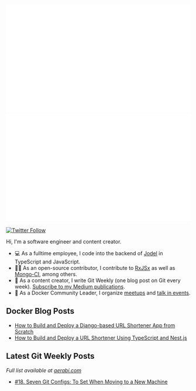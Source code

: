 ![](https://github.com/aerabi/github-stats/blob/master/generated/overview.svg)
![](https://github.com/aerabi/github-stats/blob/master/generated/languages.svg)

[![Twitter Follow](https://img.shields.io/twitter/follow/MohammadAliEN?style=social)](https://twitter.com/MohammadAliEN)

Hi, I'm a software engineer and content creator.

- :computer: As a fulltime employee, I code into the backend of [Jodel](http://jodel.com) in TypeScript and JavaScript.
- :technologist: As an open-source contributor, I contribute to [RxJSx](https://www.npmjs.com/rxjsx) as well as [Mongo-CI](https://www.npmjs.com/package/mongo-ci), among others.
- :pencil: As a content creator, I write Git Weekly (one blog post on Git every week). [Subscribe to my Medium publications](https://medium.com/subscribe/@aerabi).
- :whale: As a Docker Community Leader, I organize [meetups](https://www.meetup.com/Docker-Black-Forest) and [talk in events](https://youtube.com/playlist?list=PLJBy6TeyWq6MtATfTwx-D5xmSLLBcbLi9).

## Docker Blog Posts

- [How to Build and Deploy a Django-based URL Shortener App from Scratch](https://www.docker.com/blog/how-to-build-and-deploy-a-django-based-url-shortener-app-from-scratch/)
- [How to Build and Deploy a URL Shortener Using TypeScript and Nest.js](https://www.docker.com/blog/how-to-build-and-deploy-a-url-shortener-using-typescript-and-nest-js/)

## Latest Git Weekly Posts
_Full list available at [aerabi.com](https://aerabi.com/)_

- [#18. Seven Git Configs: To Set When Moving to a New Machine](https://itnext.io/seven-git-configs-9de48007aa77)
